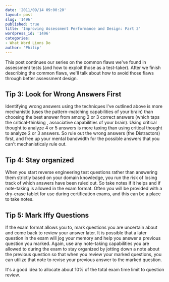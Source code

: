 ```yaml
---
date: '2011/09/14 09:00:20'
layout: post
slug: '1496'
published: true
title: 'Improving Assessment Performance and Design: Part 3'
wordpress_id: '1496'
categories:
- What Word Lions Do
author: 'Philip'
---
```


This post continues our series on the common flaws we've found in assessment tests (and how to exploit those as a test-taker). After we finish describing the common flaws, we'll talk about how to avoid those flaws through better assessment design.


## Tip 3: Look for Wrong Answers First


Identifying wrong answers using the techniques I've outlined above is more mechanistic (uses the pattern-matching capabilities of your brain) than choosing the best answer from among 2 or 3 correct answers (which taps the critical-thinking , associative capabilities of your brain). Using critical thought to analyze 4 or 5 answers is more taxing than using critical thought to analyze 2 or 3 answers. So rule out the wrong answers (the Distractors) first, and free up your mental bandwidth for the possible answers that you can't mechanisticaly rule out.


## Tip 4: Stay organized


When you start reverse engineering test questions rather than answering them strictly based on your domain knowledge, you run the risk of losing track of which answers have been ruled out. So take notes if it helps and if note-taking is allowed in the exam format. Often you will be provided with a dry-erase tablet for use during certification exams, and this can be a place to take notes.


## Tip 5: Mark Iffy Questions


If the exam format allows you to, mark questions you are uncertain about and come back to review your answer later. It is possible that a later question in the exam will jog your memory and help you answer a previous question you marked. Again, use any note-taking capabilities you are allowed to during the exam to stay organized by jotting down a note about the previous question so that when you review your marked questions, you can utilize that note to revise your previous answer to the marked question.

It's a good idea to allocate about 10% of the total exam time limit to question review.
